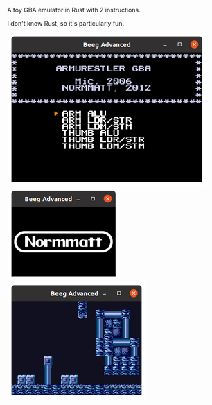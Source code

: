 A toy GBA emulator in Rust with 2 instructions.

I don't know Rust, so it's particularly fun.

<img src=Image1.png> </img> <img src=Image2.png> </img>
<br>
<img src=Image3.png> </img>
